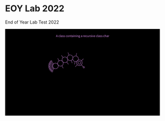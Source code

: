 # EOY Lab 2022
 End of Year Lab Test 2022

<img src="https://raw.githubusercontent.com/Meemitone/EOYLT/main/Update.png?token=GHSAT0AAAAAABT463NGD6K5FDMTAOSEK4N2YUGHW3A"/>
